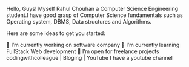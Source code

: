 Hello, Guys!  Myself Rahul Chouhan a Computer Science Engineering student.I have good grasp of Computer Science fundamentals such as Operating system, DBMS, Data structures and Algorithms.

Here are some ideas to get you started:

🔭 I’m currently working on software company
🌱 I’m currently learning FullStack Web development
👯 I’m open for freelance projects
codingwithcolleague | Bloging | YouTube I have a youtube channel
